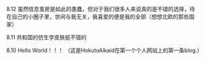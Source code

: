 8.12
虽然信息茧房是如此的愚蠢，但对于我们很多人来说真的是不错的选择，待在自己的小圈子里，世间与我无关，我喜爱的便是我的全部（想想北欧的那些国家）
 




8.11
共和国的仿生学皮肤挺不错的





8.10 
Hello World！！！ 
（这是HokutoAlkaid在第一个个人网站上的第一条blog.）
